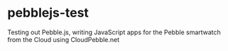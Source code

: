 # pebblejs-test
Testing out Pebble.js, writing JavaScript apps for the Pebble smartwatch from the Cloud using CloudPebble.net
